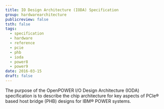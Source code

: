 ```yaml
---
title: IO Design Architecture (IODA) Specification
group: hardwarearchitecture
publicreview: false
tsth: false
tags:
  - specification
  - hardware
  - reference
  - pcie
  - phb
  - ioda
  - power8
  - power9
date: 2016-03-15
draft: false
---
```


The purpose of the OpenPOWER I/O Design Architecture (IODA) specification is to describe the chip architecture for key aspects of
PCIe® based host bridge (PHB) designs for IBM® POWER systems.
